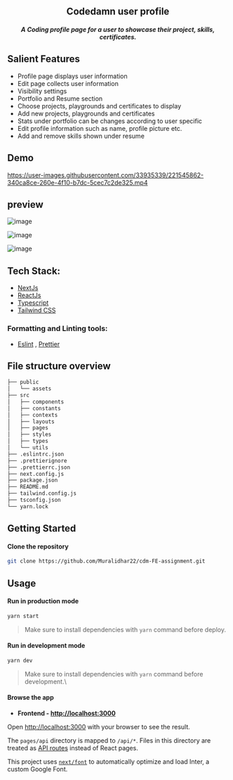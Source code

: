 <div align="center">
	<h2 align="center">Codedamn user profile</h2>
	<h5 align="center">
		 A Coding profile page for a user to showcase their project, skills, certificates.
	</h5>
</div>
 
## Salient Features

- Profile page displays user information
- Edit page collects user information
- Visibility settings
- Portfolio and Resume section
- Choose projects, playgrounds and certificates to display
- Add new projects, playgrounds and certificates
- Stats under portfolio can be changes according to user specific
- Edit profile information such as name, profile picture etc.
- Add and remove skills shown under resume

## Demo


https://user-images.githubusercontent.com/33935339/221545862-340ca8ce-260e-4f10-b7dc-5cec7c2de325.mp4



## preview
![image](https://user-images.githubusercontent.com/33935339/221535813-a9169785-aecf-4f86-a20c-f4f81f25c3ac.png)

![image](https://user-images.githubusercontent.com/33935339/221536015-709a29ce-942d-4ddf-92e9-54edf23ada2f.png)

![image](https://user-images.githubusercontent.com/33935339/221536125-d8ba16e3-86d6-4ea2-9c86-fc0e81e80212.png)


## Tech Stack:

- [NextJs](https://nextjs.org/)
- [ReactJs](https://reactjs.org/)
- [Typescript](https://www.typescriptlang.org/)
- [Tailwind CSS](https://tailwindcss.com/)

### Formatting and Linting tools:

- [Eslint](https://eslint.org/) , [Prettier](https://prettier.io/)

## File structure overview

```bash
├── public
│   └── assets
├── src
│   ├── components
│   ├── constants
│   ├── contexts
│   ├── layouts
│   ├── pages
│   ├── styles
│   ├── types
│   └── utils
├── .eslintrc.json
├── .prettierignore
├── .prettierrc.json
├── next.config.js
├── package.json
├── README.md
├── tailwind.config.js
├── tsconfig.json
└── yarn.lock
```

## Getting Started

#### Clone the repository

```bash
git clone https://github.com/Muralidhar22/cdm-FE-assignment.git
```

## Usage

#### Run in production mode

```bash
yarn start
```

> Make sure to install dependencies with `yarn` command before deploy.

#### Run in development mode

```bash
yarn dev
```

> Make sure to install dependencies with `yarn` command before development.\

#### Browse the app

- **Frontend - [http://localhost:3000](http://localhost:3000)**

Open [http://localhost:3000](http://localhost:3000) with your browser to see the result.

The `pages/api` directory is mapped to `/api/*`. Files in this directory are treated as [API routes](https://nextjs.org/docs/api-routes/introduction) instead of React pages.

This project uses [`next/font`](https://nextjs.org/docs/basic-features/font-optimization) to automatically optimize and load Inter, a custom Google Font.
